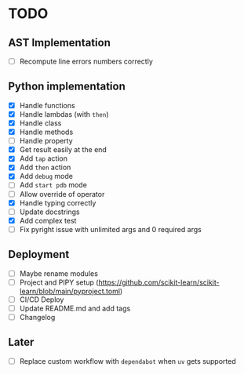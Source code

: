 # TODO

## AST Implementation

- [ ] Recompute line errors numbers correctly

## Python implementation

- [x] Handle functions
- [x] Handle lambdas (with `then`)
- [x] Handle class
- [x] Handle methods
- [ ] Handle property
- [x] Get result easily at the end
- [x] Add `tap` action
- [x] Add `then` action
- [x] Add `debug` mode
- [ ] Add `start pdb` mode
- [ ] Allow override of operator
- [x] Handle typing correctly
- [ ] Update docstrings
- [x] Add complex test
- [ ] Fix pyright issue with unlimited args and 0 required args

## Deployment

- [ ] Maybe rename modules
- [ ] Project and PIPY setup (<https://github.com/scikit-learn/scikit-learn/blob/main/pyproject.toml>)
- [ ] CI/CD Deploy
- [ ] Update README.md and add tags
- [ ] Changelog

## Later

- [ ] Replace custom workflow with `dependabot` when `uv` gets supported
